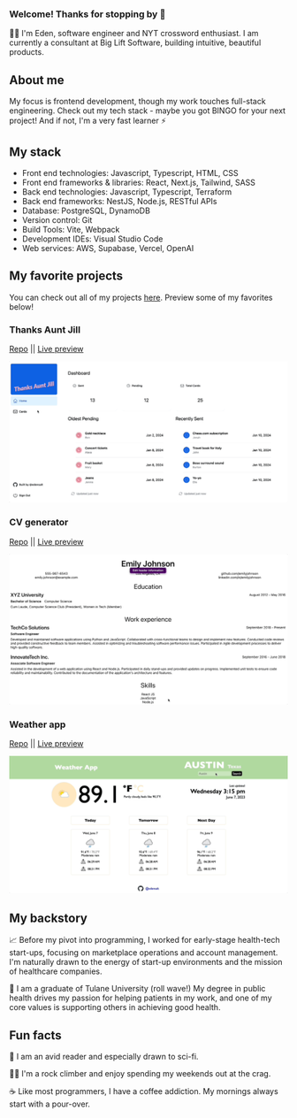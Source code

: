 ### Welcome! Thanks for stopping by 👋

👩‍💻 I'm Eden, software engineer and NYT crossword enthusiast. I am currently a consultant at Big Lift Software, building intuitive, beautiful products.

## About me

My focus is frontend development, though my work touches full-stack engineering. Check out my tech stack - maybe you got BINGO for your next project! And if not, I'm a very fast learner ⚡

## My stack

- Front end technologies: Javascript, Typescript, HTML, CSS
- Front end frameworks & libraries: React, Next.js, Tailwind, SASS
- Back end technologies: Javascript, Typescript, Terraform
- Back end frameworks: NestJS, Node.js, RESTful APIs
- Database: PostgreSQL, DynamoDB
- Version control: Git
- Build Tools: Vite, Webpack
- Development IDEs: Visual Studio Code
- Web services: AWS, Supabase, Vercel, OpenAI

## My favorite projects

You can check out all of my projects <a href="https://github.com/edensalt?tab=repositories">here</a>. Preview some of my favorites below!

### Thanks Aunt Jill
<a href="https://github.com/edensalt/thanks-aunt-jill">Repo</a> || <a href="https://www.thanksauntjill.com/">Live preview</a>

<a href="https://github.com/edensalt/thanks-aunt-jill"><img src="./images/thanks-aunt-jill-create.gif" alt="gif of my application thanks aunt jill"></a>

### CV generator
<a href="https://github.com/edensalt/cv-application">Repo</a> || <a href="https://edensalt.github.io/cv-application/">Live preview</a>

<a href="https://github.com/edensalt/cv-application"><img src="./images/cv-app.gif" alt="gif of my cv generator"></a>

### Weather app
<a href="https://github.com/edensalt/weather-app">Repo</a> || <a href="https://edensalt.github.io/weather-app/">Live preview</a>

<a href="https://github.com/edensalt/weather-app"><img src="./images/basic-function.gif" alt="gif of my weather app"></a>

## My backstory

📈 Before my pivot into programming, I worked for early-stage health-tech start-ups, focusing on marketplace operations and account management. I'm naturally drawn to the energy of start-up environments and the mission of healthcare companies.

🌊 I am a graduate of Tulane University (roll wave!) My degree in public health drives my passion for helping patients in my work, and one of my core values is supporting others in achieving good health.

## Fun facts

📖 I am an avid reader and especially drawn to sci-fi.

🧗‍♀️ I'm a rock climber and enjoy spending my weekends out at the crag.

☕️ Like most programmers, I have a coffee addiction. My mornings always start with a pour-over.
